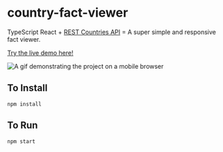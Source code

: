 # country-fact-viewer
TypeScript React + [REST Countries API](https://restcountries.com/) = A super simple and responsive fact viewer.

[Try the live demo here!](https://main.d1q9udgxsy1431.amplifyapp.com/)

![A gif demonstrating the project on a mobile browser](https://i.imgur.com/kohqrtL.gif)

## To Install
    npm install

## To Run
    npm start